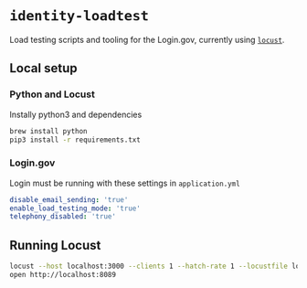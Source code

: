 # `identity-loadtest`

Load testing scripts and tooling for the Login.gov, currently using [`locust`](http://locust.io).

## Local setup

### Python and Locust

Instally python3 and dependencies

```sh
brew install python
pip3 install -r requirements.txt
```

### Login.gov

Login must be running with these settings in `application.yml`

```yml
disable_email_sending: 'true'
enable_load_testing_mode: 'true'
telephony_disabled: 'true'
```

## Running Locust

```sh
locust --host localhost:3000 --clients 1 --hatch-rate 1 --locustfile load_testing/locustfile.py
open http://localhost:8089
```
